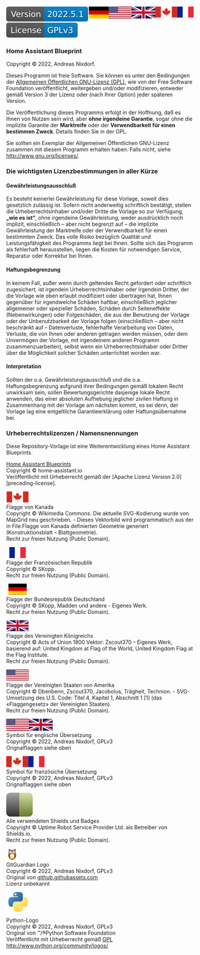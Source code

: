 <a href="LICENSE.fr.md"><img src="docs/images/fr.svg" valign="top" align="right"/></a>
<a href="LICENSE.en.md"><img src="docs/images/en.svg" valign="top" align="right"/></a>
<a href="LICENSE.md"><img src="docs/images/de.svg" valign="top" align="right"/></a>
[![Version][version-badge]][version-url]
[![License][license-badge]][orig-license-url]

### Home Assistant Blueprint

Copyright © 2022, Andreas Nixdorf.

Dieses Programm ist freie Software. Sie können es unter den
Bedingungen der [Allgemeinen Öffentlichen GNU-Lizenz (GPL)][orig-license-url], wie von der Free
Software Foundation veröffentlicht, weitergeben und/oder
modifizieren, entweder gemäß Version 3 der Lizenz oder (nach
Ihrer Option) jeder späteren Version.

Die Veröffentlichung dieses Programms erfolgt in der Hoffnung,
daß es Ihnen von Nutzen sein wird, aber **ohne irgendeine Garantie**,
sogar ohne die implizite Garantie der **Marktreife** oder der
**Verwendbarkeit für einen bestimmen Zweck**. Details finden Sie in
der GPL.

Sie sollten ein Exemplar der Allgemeinen Öffentlichen GNU-Lizenz zusammen
mit diesem Programm erhalten haben. Falls nicht, siehe <http://www.gnu.org/licenses/>.

### Die wichtigsten Lizenzbestimmungen in aller Kürze

#### Gewährleistungsausschluß

Es besteht keinerlei Gewährleistung für diese Vorlage, soweit dies gesetzlich zulässig ist. Sofern nicht anderweitig schriftlich bestätigt, stellen die Urheberrechtsinhaber und/oder Dritte die Vorlage so zur Verfügung, **„wie es ist“**, ohne irgendeine Gewährleistung, weder ausdrücklich noch implizit, einschließlich – aber nicht begrenzt auf – die implizite Gewährleistung der Marktreife oder der Verwendbarkeit für einen bestimmten Zweck. Das volle Risiko bezüglich Qualität und Leistungsfähigkeit des Programms liegt bei Ihnen. Sollte sich das Programm als fehlerhaft herausstellen, liegen die Kosten für notwendigen Service, Reparatur oder Korrektur bei Ihnen.

#### Haftungsbegrenzung

In keinem Fall, außer wenn durch geltendes Recht gefordert oder schriftlich zugesichert, ist irgendein Urheberrechtsinhaber oder irgendein Dritter, der die Vorlage wie oben erlaubt modifiziert oder übertragen hat, Ihnen gegenüber für irgendwelche Schäden haftbar, einschließlich jeglicher allgemeiner oder spezieller Schäden, Schäden durch Seiteneffekte (Nebenwirkungen) oder Folgeschäden, die aus der Benutzung der Vorlage oder der Unbenutzbarkeit der Vorlage folgen (einschließlich – aber nicht beschränkt auf – Datenverluste, fehlerhafte Verarbeitung von Daten, Verluste, die von Ihnen oder anderen getragen werden müssen, oder dem Unvermögen der Vorlage, mit irgendeinem anderen Programm zusammenzuarbeiten), selbst wenn ein Urheberrechtsinhaber oder Dritter über die Möglichkeit solcher Schäden unterrichtet worden war. 

#### Interpretation
Sollten der o.a. Gewährleistungsausschluß und die o.a. Haftungsbegrenzung aufgrund ihrer Bedingungen gemäß lokalem Recht unwirksam sein, sollen Bewertungsgerichte dasjenige lokale Recht anwenden, das einer absoluten Aufhebung jeglicher zivilen Haftung in Zusammenhang mit der Vorlage am nächsten kommt, es sei denn, der Vorlage lag eine entgeltliche Garantieerklärung oder Haftungsübernahme bei. 

### Urheberrechtslizenzen / Namensnennungen

Diese Repository-Vorlage ist eine Weiterentwicklung eines Home Assistant Blueprints.


[Home Assistant Blueprints][project-url]<br/>
Copyright © home-assistant.io<br/>
Veröffentlicht mit Urheberrecht gemäß der [Apache Lizenz Version 2.0][preceding-license].

[![canada][canada]][ca-url]<br/>
Flagge von Kanada<br/>
Copyright © Wikimedia Commons. Die aktuelle SVG-Kodierung wurde von MapGrid neu geschrieben. - Dieses Vektorbild wird programmatisch aus der in File:Flagge von Kanada definierten Geometrie generiert (Konstruktionsblatt – Blattgeometrie).<br/>
Recht zur freien Nutzung (Public Domain).

[![france][france]][fr-url]<br/>
Flagge der Französischen Republik<br/>
Copyright © SKopp.<br/>
Recht zur freien Nutzung (Public Domain).

[![germany][germany]][germany-url]<br/>
Flagge der Bundesrepublik Deutschland<br/>
Copyright © SKopp, Madden und andere - Eigenes Werk.<br/>
Recht zur freien Nutzung (Public Domain).

[![uk][uk]][uk-url]<br/>
Flagge des Vereinigten Königreichs<br/>
Copyright © Acts of Union 1800 Vektor: Zscout370 – Eigenes Werk, basierend auf: United Kingdom at Flag of the World, United Kingdom Flag at the Flag Institute.<br/>
Recht zur freien Nutzung (Public Domain).

[![usa][usa]][usa-url]<br/>
Flagge der Vereinigten Staaten von Amerika<br/>
Copyright © Dbenbenn, Zscout370, Jacobolus, Trägheit, Technion. - SVG-Umsetzung des U.S. Code: Titel 4, Kapitel 1, Abschnitt 1 [1] (das «Flaggengesetz» der Vereinigten Staaten).<br/>
Recht zur freien Nutzung (Public Domain).

[![en][en]][my-license]<br/>
Symbol für englische Übersetzung<br/>
Copyright ©  2022, Andreas Nixdorf, GPLv3<br/>
Orignalflaggen siehe oben

[![fr][fr]][my-license]<br/>
Symbol für französiche Übersetzung<br/>
Copyright ©  2022, Andreas Nixdorf, GPLv3<br/>
Orignalflaggen siehe oben

[![shields][shields]][shields-url]<br/>
Alle verwendeten Shields und Badges<br/>
Copyright © Uptime Robot Service Provider Ltd. als Betreiber von Shields.io.<br/>
Recht zur freien Nutzung (Public Domain).

[![ggshield][ggshield]][my-license]<br/>
GitGuardian Logo<br/>
Copyright ©  2022, Andreas Nixdorf, GPLv3<br/>
Original von [github.githubassets.com](https://github.githubassets.com/images/icons/emoji/unicode/1f989.png)<br/>
Lizenz unbekannt

[![python][python]][python-url]<br/>
Python-Logo<br/>
Copyright ©  2022, Andreas Nixdorf, GPLv3<br/>
Original von ™/®Python Software Foundation<br/>
Veröffentlicht mit Urheberrecht gemäß [GPL][orig-license-url]<br/> 
<http://www.python.org/community/logos/>



[canada]: docs/images/canada.svg
[france]: docs/images/france.svg
[germany]: docs/images/germany.svg
[uk]: docs/images/uk.svg
[usa]: docs/images/usa.svg

[logo]: images/hassio-icon.png
[project-url]: https://www.home-assistant.io/docs/automation/using_blueprints/

[license-badge]: docs/images/license.svg
[orig-license-url]: docs/License.gpl.de.md
[preceding-licsense]: docs/License.apache.de.md
[my-license]: LICENSE.md

[version-badge]: docs/images/version.svg
[version-url]: https://github.com/nixe64/Home-Assistant-Blueprint/releases

[shields]: docs/images/shields-logo.svg
[shields-url]: https://uptimerobot.com/terms/

[ca-url]: https://commons.wikimedia.org/w/index.php?curid=32276527
[fr-url]: https://commons.wikimedia.org/w/index.php?curid=343059
[germany-url]: https://commons.wikimedia.org/w/index.php?curid=343071
[uk-url]: https://commons.wikimedia.org/w/index.php?curid=347935
[usa-url]: https://commons.wikimedia.org/w/index.php?curid=318418
[en]: docs/images/en.svg
[fr]: docs/images/fr.svg

[python]: docs/images/python.svg
[python-url]: https://commons.wikimedia.org/w/index.php?curid=34991637
[ggshield]: docs/images/ggshield.png